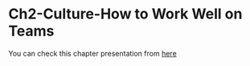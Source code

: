 # Ch2-Culture-How to Work Well on Teams

You can check this chapter presentation from [here](https://prezi.com/view/RtWqoNfleOLPtzOthFaM/)